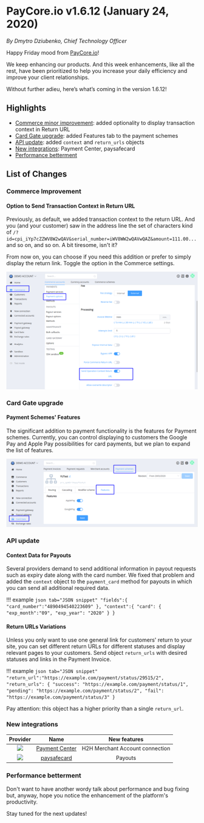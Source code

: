 # **PayCore.io v1.6.12 (January 24, 2020)**

*By Dmytro Dziubenko, Chief Technology Officer*

Happy Friday mood from [PayCore.io](https://paycore.io/)!

We keep enhancing our products. And this week enhancements, like all the rest, have been prioritized to help you increase your daily efficiency and improve your client relationships.

Without further adieu, here’s what’s coming in the version 1.6.12!

## Highlights

* [Commerce minor improvement](#commerce-improvement): added optionality to display transaction context in Return URL
* [Card Gate upgrade](#card-gate-upgrade): added Features tab to the payment schemes
* [API update](#api-update): added `context` and `return_urls` objects
* [New integrations](#new-integrations): Payment Center, paysafecard
* [Performance betterment](#performance-betterment)

## List of Changes

### Commerce Improvement

#### Option to Send Transaction Context in Return URL

Previously, as default, we added transaction context to the return URL. And you (and your customer) saw in the address line the set of characters kind of `/?id=cpi_iYp7cZZWV8W2wQAV&serial_number=iWV8WW2wQAVwQAZ&amount=111.00...` and so on, and so on. A bit tiresome, isn't it?

From now on, you can choose if you need this addition or prefer to simply display the return link. Toggle the option in the Commerce settings.

![Send Operation Context](images/v1.6.12/context.png)

### Card Gate upgrade

#### Payment Schemes' Features

The significant addition to payment functionality is the features for Payment schemes. Currently, you can control displaying to customers the Google Pay and Apple Pay possibilities for card payments, but we plan to expand the list of features.

![Features tab](images/v1.6.12/features-CG.png)

### API update

#### Context Data for Payouts

Several providers demand to send additional information in payout requests such as expiry date along with the card number. We fixed that problem and added the `context` object to the `payment_card` method for payouts in which you can send all additional required data.

!!! example
    ```json tab="JSON snippet"
        "fields":{
            "card_number":"4890494540223609"
        },
        "context":{
            "card": {
                "exp_month":"09",
                "exp_year": "2020"
            }
        }
    ```

#### Return URLs Variations

Unless you only want to use one general link for customers' return to your site, you can set different return URLs for different statuses and display relevant pages to your customers. Send object `return_urls` with desired statuses and links in the Payment Invoice.

!!! example
    ```json tab="JSON snippet"
        "return_url":"https://example.com/payment/status/29515/2",
        "return_urls": {
            "success": "https://example.com/payment/status/1",
            "pending": "https://example.com/payment/status/2",
            "fail": "https://example.com/payment/status/3"
        }
    ```

Pay attention: this object has a higher priority than a single `return_url`.

### New integrations

| Provider | Name  | New features |
|:-:|:-:|:-:|
| <img src="https://static.openfintech.io/payment_providers/paymentcenter/logo.png?w=70" width="70px"> | [Payment Center](/connectors/paymentcenter/) | H2H Merchant Account connection |
| <img src="https://static.openfintech.io/payment_providers/paysafecard/logo.svg?w=70" width="70px"> | [paysafecard](/connectors/paysafecard/) | Payouts |

### Performance betterment

Don't want to have another wordy talk about performance and bug fixing but, anyway, hope you notice the enhancement of the platform's productivity.

Stay tuned for the next updates!
